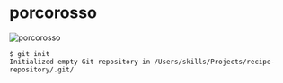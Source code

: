 # porcorosso
![porcorosso](![image](https://github.com/toyop-GsF9/skills-communicate-using-markdown/assets/131207724/99fda5a2-b9a9-45e9-b5c3-ff788aae31fa)
)
```
$ git init
Initialized empty Git repository in /Users/skills/Projects/recipe-repository/.git/
```
